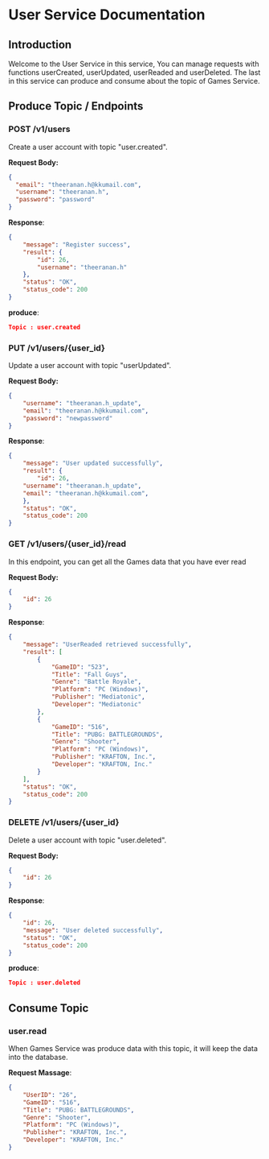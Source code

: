 # User Service Documentation

## Introduction

Welcome to the User Service in this service, You can manage requests with functions userCreated, userUpdated, userReaded and userDeleted.  The last in this service can produce and consume about the topic of Games Service.

## Produce Topic / Endpoints

### POST /v1/users

Create a user account with topic "user.created".

**Request Body:**

```json
{
  "email": "theeranan.h@kkumail.com",
  "username": "theeranan.h",
  "password": "password"
}
```
**Response**:

```json
{
    "message": "Register success",
    "result": {
        "id": 26,
        "username": "theeranan.h"
    },
    "status": "OK",
    "status_code": 200
}
```
**produce**:
```json
Topic : user.created
```

### PUT /v1/users/{user_id}

Update a user account with topic "userUpdated".

**Request Body:**

```json
{
    "username": "theeranan.h_update",
    "email": "theeranan.h@kkumail.com",
    "password": "newpassword"
}
```

**Response**:

```json
{
    "message": "User updated successfully",
    "result": {
        "id": 26,
    "username": "theeranan.h_update",
    "email": "theeranan.h@kkumail.com",
    },
    "status": "OK",
    "status_code": 200
}
```

### GET /v1/users/{user_id}/read

In this endpoint, you can get all the Games data that you have ever read

**Request Body:**

```json
{
    "id": 26
}
```

**Response**:

```json
{
    "message": "UserReaded retrieved successfully",
    "result": [
        {
            "GameID": "523",
            "Title": "Fall Guys",
            "Genre": "Battle Royale",
            "Platform": "PC (Windows)",
            "Publisher": "Mediatonic",
            "Developer": "Mediatonic"
        },
        {
            "GameID": "516",
            "Title": "PUBG: BATTLEGROUNDS",
            "Genre": "Shooter",
            "Platform": "PC (Windows)",
            "Publisher": "KRAFTON, Inc.",
            "Developer": "KRAFTON, Inc."
        }
    ],
    "status": "OK",
    "status_code": 200
}
```

### DELETE /v1/users/{user_id}

Delete a user account with topic "user.deleted".

**Request Body:**

```json
{
    "id": 26
}
```


**Response**:

```json
{
    "id": 26,
    "message": "User deleted successfully",
    "status": "OK",
    "status_code": 200
}
```

**produce**:
```json
Topic : user.deleted
```

## Consume Topic

### user.read

When Games Service was produce data with this topic, it will keep the data into the database.

**Request Massage**:

```json
{
    "UserID": "26",
    "GameID": "516",
    "Title": "PUBG: BATTLEGROUNDS",
    "Genre": "Shooter",
    "Platform": "PC (Windows)",
    "Publisher": "KRAFTON, Inc.",
    "Developer": "KRAFTON, Inc."
}
```
